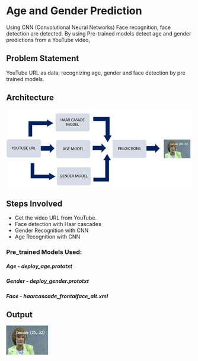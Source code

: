 # Age and Gender Prediction

Using CNN (Convolutional Neural Networks) Face recognition, face detection are detected. By using Pre-trained models detect age and gender predictions from a YouTube video, 

## Problem Statement

YouTube URL as data, recognizing age, gender and face detection by pre trained models. 

## Architecture

<img src= "Images/Architecture.PNG">

## Steps Involved

* Get the video URL from YouTube.
* Face detection with Haar cascades
* Gender Recognition with CNN
* Age Recognition with CNN

### Pre_trained Models Used:

##### Age - deploy_age.prototxt
##### Gender - deploy_gender.prototxt
##### Face - haarcascade_frontalface_alt.xml

## Output 

<img src= "Images/Output.PNG">

